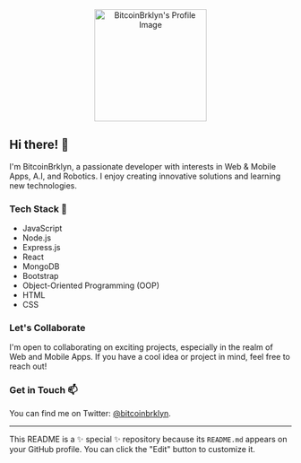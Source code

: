 <div align="center">
  <img src="https://your-profile-image-url-here" alt="BitcoinBrklyn's Profile Image" width="200">
</div>

## Hi there! 👋

I'm BitcoinBrklyn, a passionate developer with interests in Web & Mobile Apps, A.I, and Robotics. I enjoy creating innovative solutions and learning new technologies.

### Tech Stack 🚀

- JavaScript
- Node.js
- Express.js
- React
- MongoDB
- Bootstrap
- Object-Oriented Programming (OOP)
- HTML
- CSS

### Let's Collaborate 

I'm open to collaborating on exciting projects, especially in the realm of Web and Mobile Apps. If you have a cool idea or project in mind, feel free to reach out!

### Get in Touch 📫

You can find me on Twitter: [@bitcoinbrklyn](https://twitter.com/bitcoinbrklyn).

---

This README is a ✨ special ✨ repository because its `README.md` appears on your GitHub profile. You can click the "Edit" button to customize it.
